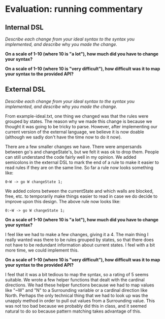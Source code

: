 # Evaluation: running commentary

## Internal DSL

_Describe each change from your ideal syntax to the syntax you implemented, and
describe_ why _you made the change._

**On a scale of 1–10 (where 10 is "a lot"), how much did you have to change your syntax?**

**On a scale of 1–10 (where 10 is "very difficult"), how difficult was it to map your syntax to the provided API?**

## External DSL

_Describe each change from your ideal syntax to the syntax you implemented, and
describe_ why _you made the change._

From example-ideal.txt, one thing we changed was that the rules were grouped by states. The reason
why we made this change is because we thought it was going to be tricky to parse. However, after
implementing our current version of the external language, we believe it is now doable (although
we sadly don't have the time now to do it now).

There are a few smaller changes we have. There were ampersands between go's and changeState's,
but we felt it was ok to drop them. People can still understand the code fairly well in my opinion.
We added semicolons in the external DSL to mark the end of a rule to make it easier to read rules
if they are on the same line. So far a rule now looks something like:

`0~W -> go W changeState 1;`

We added colons between the currentState and which walls are blocked, free, etc. to temporarily
make things easier to read in case we do decide to improve upon this design. The above rule
now looks like:

`0:~W -> go W changeState 1;`

**On a scale of 1–10 (where 10 is "a lot"), how much did you have to change your syntax?**

I feel like we had to make a few changes, giving it a 4. The main thing I really wanted was
there to be rules grouped by states, so that there does not have to be redundant information
about current states. I feel with a bit more time, we could implement this.

**On a scale of 1–10 (where 10 is "very difficult"), how difficult was it to map your syntax to the provided API?**

I feel that it was a bit tedious to map the syntax, so a rating of 5 seems suitable. We wrote
a few helper functions that dealt with the cardinal directions. We had these helper functions
because we had to map values like "~W" and "N" to a Surrounding variable or a cardinal direction
like North. Perhaps the only technical thing that we had to look up was the unapply method in
order to pull out values from a Surrounding value. This was not too bad because we probably did
this in class, and it seemed natural to do so because pattern matching takes advantage of this.